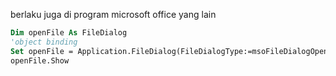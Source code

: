berlaku juga di program microsoft office yang lain

```vb
Dim openFile As FileDialog
'object binding
Set openFile = Application.FileDialog(FileDialogType:=msoFileDialogOpen)
openFile.Show
```
